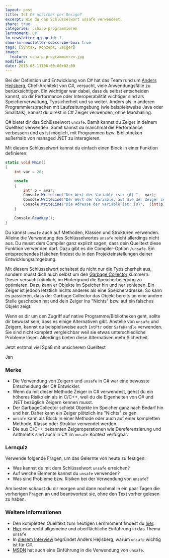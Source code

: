 ```yaml
---
layout: post
title: Ist C# unsicher per Design?
excerpt: Wie du das Schlüsselwort unsafe verwendest.
share: true
categories: csharp-programmieren
lernmoment: C#
lm-newsletter-group-id: 1
show-lm-newsletter-subscribe-box: true
tags: [Syntax, Konzept, Zeiger]
image:
  feature: csharp-programmieren.jpg
modified:
date: 2015-08-11T06:00:00+02:00
---
```


Bei der Definition und Entwicklung von C# hat das Team rund um [Anders Hejlsberg](https://de.wikipedia.org/wiki/Anders_Hejlsberg), Chef-Architekt von C#, versucht, viele Anwendungsfälle zu berücksichtigen. Ein wichtiger war dabei, dass du selbst entscheiden kannst, ob dir Performance oder Interoperabilität wichtiger sind als Speicherverwaltung, Typsicherheit und so weiter. Anders als in anderen Programmiersprachen mit Laufzeitumgebung (wie beispielsweise Java oder Smalltalk), kannst du direkt in C# Zeiger verwenden, ohne Marshalling.

C# bietet dir das Schlüsselwort `unsafe`. Damit kannst du Zeiger in deinem Quelltext verwenden. Somit kannst du manchmal die Performance verbessern und es ist möglich, mit Programmen bzw. Bibliotheken außerhalb von managed .NET zu interagieren.

Mit diesem Schlüsselwort kannst du einfach einen Block in einer Funktion definieren:

```cs
static void Main()
{
    int var = 20;

    unsafe
    {
    	int* p = &var;
    	Console.WriteLine("Der Wert der Variable ist: {0} ",  var);
    	Console.WriteLine("Der Wert der Variable, auf die der Zeiger zeigt: {0} ",  p->ToString());
    	Console.WriteLine("Die Adresse der Variable ist: {0}",  (int)p);
    }

    Console.ReadKey();
}
```

Du kannst `unsafe` auch auf Methoden, Klassen und Strukturen verwenden. Alleine die Verwendung des Schlüsselwortes `unsafe` reicht allerdings nicht aus. Du musst dem Compiler ganz explizit sagen, dass dein Quelltext diese Funktion verwenden darf. Dazu gibt es die Compiler-Option `/unsafe`. Ein entsprechendes Häkchen findest du in den Projekteinstellungen deiner Entwicklungsumgebung.

Mit diesem Schlüsselwort schaltest du nicht nur die Typsicherheit aus, sondern musst dich auch selbst um den [Garbage Collector](/csharp-programmieren/der-garbage-collector/) kümmern. Dieser versucht nämlich, im Hintergrund die Speicherbelegung zu optimieren. Dazu kann er Objekte im Speicher hin und her schieben. Ein Zeiger ist jedoch letztlich nichts anderes als eine Speicheradresse. So kann es passieren, dass der Garbage Collector das Objekt bereits an eine andere Stelle geschoben hat und dein Zeiger ins "Nichts" bzw. auf ein falsches Objekt zeigt.

Wenn es dir um den Zugriff auf native Programme/Bibliotheken geht, sollte dir bewusst sein, dass es einige Alternativen gibt. Anstelle von `unsafe` und Zeigern, kannst du beispielsweise auch `IntPtr` oder `SafeHandle` verwenden. Sie sind nicht komplett vergleichbar weil sie etwas unterschiedliche Probleme lösen. Allerdings bieten diese Alternativen mehr Sicherheit.

Jetzt erstmal viel Spaß mit unsicherem Quelltext

Jan


### Merke

-	Die Verwendung von Zeigern und `unsafe` in C# war eine bewusste Entscheidung der C# Entwickler.
-	Wenn du mit dieser Methode Zeiger in C# verwendest, gehst du ein höheres Risiko ein als in C/C++, weil du die Eigenheiten von C# und .NET bezüglich Zeigern kennen musst.
-	Der GarbageCollector schiebt Objekte im Speicher ganz nach Bedarf hin und her. Daher kann ein Zeiger plötzlich ins "Nichts" zeigen.
-	`unsafe` kann als Block in einer Methode oder auch auf einer kompletten Methode, Klasse oder Struktur verwendet werden.
-	Die aus C/C++ bekannten Zeigeroperationen wie Dereferenzierung und Arithmetik sind auch in C# im `unsafe` Kontext verfügbar.

### Lernquiz 

Verwende folgende Fragen, um das Gelernte von heute zu festigen:

-	Was kannst du mit dem Schlüsselwort `unsafe` erreichen?
-	Auf welche Elemente kannst du `unsafe` verwenden?
-	Was sind Probleme bzw. Risiken bei der Verwendung von `unsafe`?

Am besten schaust du dir morgen und dann nochmal in ein paar Tagen die vorherigen Fragen an und beantwortest sie, ohne den Text vorher gelesen zu haben.

### Weitere Informationen

-	Den kompletten Quelltext zum heutigen Lernmoment findest du [hier](https://github.com/LernMoment/csharp/tree/master/UnsafeEinfuehrung).
-	[Hier](http://openbook.rheinwerk-verlag.de/visual_csharp_2012/1997_10_010.html#dodtp6507ea6d-ba13-49af-9560-8059bb666759) eine recht allgemeine und oberflächliche Einführung in das Thema `unsafe`
-	In [diesem Interview](http://www.windowsdevcenter.com/pub/a/oreilly/windows/news/hejlsberg%5F0800.html) begründet Anders Hejlsberg, warum `unsafe` wichtig ist für C#.
-	[MSDN](https://msdn.microsoft.com/de-de/library/t2yzs44b.aspx) hat auch eine Einführung in die Verwendung von `unsafe`.
